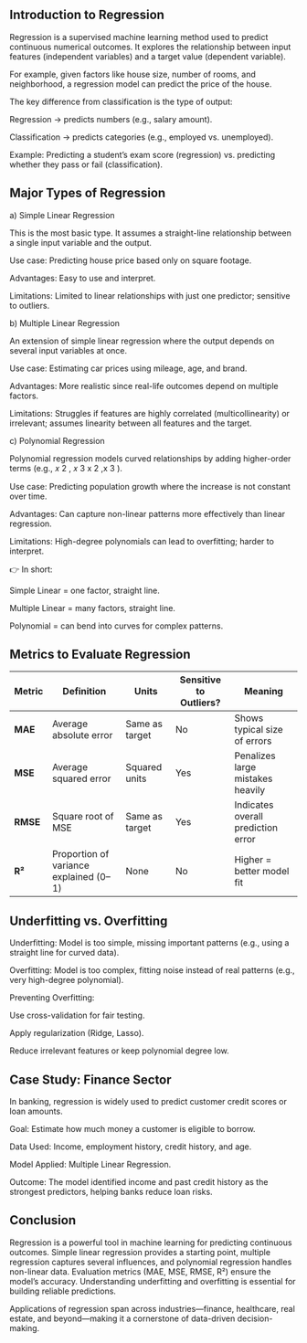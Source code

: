## Introduction to Regression

Regression is a supervised machine learning method used to predict continuous numerical outcomes. It explores the relationship between input features (independent variables) and a target value (dependent variable).

For example, given factors like house size, number of rooms, and neighborhood, a regression model can predict the price of the house.

The key difference from classification is the type of output:

Regression → predicts numbers (e.g., salary amount).

Classification → predicts categories (e.g., employed vs. unemployed).

Example: Predicting a student’s exam score (regression) vs. predicting whether they pass or fail (classification).

## Major Types of Regression


a) Simple Linear Regression

This is the most basic type. It assumes a straight-line relationship between a single input variable and the output.

Use case: Predicting house price based only on square footage.

Advantages: Easy to use and interpret.

Limitations: Limited to linear relationships with just one predictor; sensitive to outliers.

b) Multiple Linear Regression

An extension of simple linear regression where the output depends on several input variables at once.

Use case: Estimating car prices using mileage, age, and brand.

Advantages: More realistic since real-life outcomes depend on multiple factors.

Limitations: Struggles if features are highly correlated (multicollinearity) or irrelevant; assumes linearity between all features and the target.

c) Polynomial Regression

Polynomial regression models curved relationships by adding higher-order terms (e.g., 
𝑥
2
,
𝑥
3
x
2
,x
3
).

Use case: Predicting population growth where the increase is not constant over time.

Advantages: Can capture non-linear patterns more effectively than linear regression.

Limitations: High-degree polynomials can lead to overfitting; harder to interpret.

👉 In short:

Simple Linear = one factor, straight line.

Multiple Linear = many factors, straight line.

Polynomial = can bend into curves for complex patterns.

## Metrics to Evaluate Regression

| Metric   | Definition                             | Units          | Sensitive to Outliers? | Meaning                            |
| -------- | -------------------------------------- | -------------- | ---------------------- | ---------------------------------- |
| **MAE**  | Average absolute error                 | Same as target | No                     | Shows typical size of errors       |
| **MSE**  | Average squared error                  | Squared units  | Yes                    | Penalizes large mistakes heavily   |
| **RMSE** | Square root of MSE                     | Same as target | Yes                    | Indicates overall prediction error |
| **R²**   | Proportion of variance explained (0–1) | None           | No                     | Higher = better model fit          |

## Underfitting vs. Overfitting

Underfitting: Model is too simple, missing important patterns (e.g., using a straight line for curved data).

Overfitting: Model is too complex, fitting noise instead of real patterns (e.g., very high-degree polynomial).

Preventing Overfitting:

Use cross-validation for fair testing.

Apply regularization (Ridge, Lasso).

Reduce irrelevant features or keep polynomial degree low.

## Case Study: Finance Sector

In banking, regression is widely used to predict customer credit scores or loan amounts.

Goal: Estimate how much money a customer is eligible to borrow.

Data Used: Income, employment history, credit history, and age.

Model Applied: Multiple Linear Regression.

Outcome: The model identified income and past credit history as the strongest predictors, helping banks reduce loan risks.

##  Conclusion

Regression is a powerful tool in machine learning for predicting continuous outcomes. Simple linear regression provides a starting point, multiple regression captures several influences, and polynomial regression handles non-linear data. Evaluation metrics (MAE, MSE, RMSE, R²) ensure the model’s accuracy. Understanding underfitting and overfitting is essential for building reliable predictions.

Applications of regression span across industries—finance, healthcare, real estate, and beyond—making it a cornerstone of data-driven decision-making.
